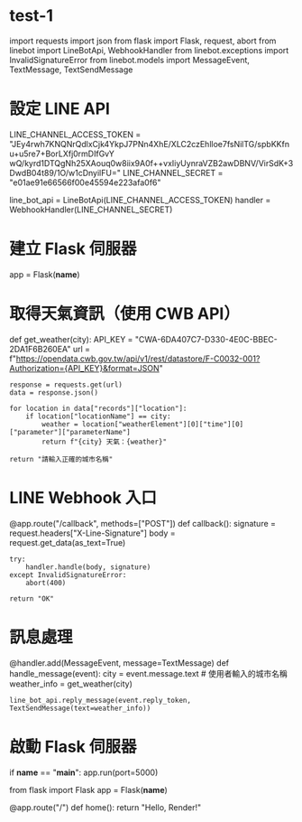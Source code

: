 # test-1
import requests
import json
from flask import Flask, request, abort
from linebot import LineBotApi, WebhookHandler
from linebot.exceptions import InvalidSignatureError
from linebot.models import MessageEvent, TextMessage, TextSendMessage

# 設定 LINE API
LINE_CHANNEL_ACCESS_TOKEN = "JEy4rwh7KNQNrQdlxCjk4YkpJ7PNn4XhE/XLC2czEhlloe7fsNilTG/spbKKfnu+u5re7+BorLXfj0rmDIfGvY wQ/kyrd1DTQgNh25XAouq0w8iix9A0f++vxIiyUynraVZB2awDBNV/VirSdK+3DwdB04t89/1O/w1cDnyilFU="
LINE_CHANNEL_SECRET = "e01ae91e66566f00e45594e223afa0f6"

line_bot_api = LineBotApi(LINE_CHANNEL_ACCESS_TOKEN)
handler = WebhookHandler(LINE_CHANNEL_SECRET)

# 建立 Flask 伺服器
app = Flask(__name__)

# 取得天氣資訊（使用 CWB API）
def get_weather(city):
    API_KEY = "CWA-6DA407C7-D330-4E0C-BBEC-2DA1F6B260EA"
    url = f"https://opendata.cwb.gov.tw/api/v1/rest/datastore/F-C0032-001?Authorization={API_KEY}&format=JSON"
    
    response = requests.get(url)
    data = response.json()
    
    for location in data["records"]["location"]:
        if location["locationName"] == city:
            weather = location["weatherElement"][0]["time"][0]["parameter"]["parameterName"]
            return f"{city} 天氣：{weather}"
    
    return "請輸入正確的城市名稱"

# LINE Webhook 入口
@app.route("/callback", methods=["POST"])
def callback():
    signature = request.headers["X-Line-Signature"]
    body = request.get_data(as_text=True)
    
    try:
        handler.handle(body, signature)
    except InvalidSignatureError:
        abort(400)
    
    return "OK"

# 訊息處理
@handler.add(MessageEvent, message=TextMessage)
def handle_message(event):
    city = event.message.text  # 使用者輸入的城市名稱
    weather_info = get_weather(city)
    
    line_bot_api.reply_message(event.reply_token, TextSendMessage(text=weather_info))

# 啟動 Flask 伺服器
if __name__ == "__main__":
    app.run(port=5000)

from flask import Flask
app = Flask(__name__)

@app.route("/")
def home():
    return "Hello, Render!"
